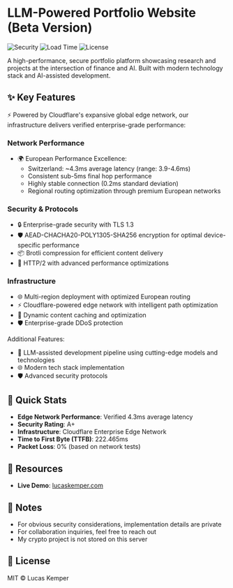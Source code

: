 # LLM-Powered Portfolio Website (Beta Version)

![Security](https://img.shields.io/badge/Security-A+-darkgreen) ![Load Time](https://img.shields.io/badge/Load%20Time-<5ms-brightgreen) ![License](https://img.shields.io/badge/License-MIT-blue)

A high-performance, secure portfolio platform showcasing research and projects at the intersection of finance and AI. Built with modern technology stack and AI-assisted development.

## ✨ Key Features

⚡ Powered by Cloudflare's expansive global edge network, our infrastructure delivers verified enterprise-grade performance:

### Network Performance
- 🌍 European Performance Excellence:
  - Switzerland: ~4.3ms average latency (range: 3.9-4.6ms)
  - Consistent sub-5ms final hop performance
  - Highly stable connection (0.2ms standard deviation)
  - Regional routing optimization through premium European networks

### Security & Protocols
- 🔒 Enterprise-grade security with TLS 1.3
- 🛡️ AEAD-CHACHA20-POLY1305-SHA256 encryption for optimal device-specific performance
- 📦 Brotli compression for efficient content delivery
- 🚀 HTTP/2 with advanced performance optimizations

### Infrastructure
- 🌐 Multi-region deployment with optimized European routing
- ⚡ Cloudflare-powered edge network with intelligent path optimization
- 🔄 Dynamic content caching and optimization
- 🛡️ Enterprise-grade DDoS protection

Additional Features:
- 🤖 LLM-assisted development pipeline using cutting-edge models and technologies
- 🌐 Modern tech stack implementation
- 🛡️ Advanced security protocols 

## 🚀 Quick Stats
- **Edge Network Performance**: Verified 4.3ms average latency
- **Security Rating**: A+
- **Infrastructure**: Cloudflare Enterprise Edge Network
- **Time to First Byte (TTFB)**: 222.465ms
- **Packet Loss**: 0% (based on network tests)

## 🔗 Resources
- **Live Demo**: [lucaskemper.com](https://lucaskemper.com)

## 📝 Notes
- For obvious security considerations, implementation details are private
- For collaboration inquiries, feel free to reach out
- My crypto project is not stored on this server

## 📜 License
MIT © Lucas Kemper

